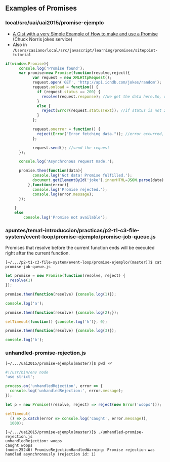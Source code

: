 ## Examples of Promises

### local/src/uai/uai2015/promise-ejemplo

* [A Gist with a very Simple Example of How to make and use a Promise](https://gist.github.com/crguezl/f5c52c8b72b4722e374a8af10e9d2b5d) (Chuck Norris jokes service)
* Also in `/Users/casiano/local/src/javascript/learning/promises/sitepoint-tutorial`
  
```js
if(window.Promise){
      console.log('Promise found');
      var promise=new Promise(function(resolve,reject){
            var request = new XMLHttpRequest();
            request.open('GET', 'http://api.icndb.com/jokes/random');
            request.onload = function() {
              if (request.status == 200) {
                resolve(request.response); //we get the data here.So, resolve the Promise
              }
              else {
                reject(Error(request.statusText)); //if status is not 200 OK, reject.
              }
            };

            request.onerror = function() {
              reject(Error("Error fetching data.")); //error occurred, reject the Promise
            };

            request.send(); //send the request
      });

      console.log('Asynchronous request made.');

      promise.then(function(data){
            console.log('Got data! Promise fulfilled.');
            document.getElementById('joke').innerHTML=JSON.parse(data).value.joke;
          },function(error){
            console.log('Promise rejected.');
            console.log(error.message);
      });

    }
    else
        console.log('Promise not available');
```

### apuntes/tema1-introduccion/practicas/p2-t1-c3-file-system/event-loop/promise-ejemplo/promise-job-queue.js

Promises that resolve before the current function ends will be executed right after the current function.

```
[~/.../p2-t1-c3-file-system/event-loop/promise-ejemplo/(master)]$ cat promise-job-queue.js 
```
```js
let promise = new Promise(function(resolve, reject) {
  resolve(1)
});

promise.then(function(resolve) {console.log(1)});

console.log('a');

promise.then(function(resolve) {console.log(2);});

setTimeout(function() {console.log('h')}, 0);

promise.then(function(resolve) {console.log(3)});

console.log('b');
```

### unhandled-promise-rejection.js

```
[~/.../uai2015/promise-ejemplo(master)]$ pwd -P
```

```js
#!/usr/bin/env node
'use strict';

process.on('unhandledRejection', error => {
  console.log('unhandledRejection:', error.message);
});

let p = new Promise((resolve, reject) => reject(new Error('woops')));

setTimeout(
  () => p.catch(error => console.log('caught', error.message)),
  1000);
```

```
[~/.../uai2015/promise-ejemplo(master)]$ ./unhandled-promise-rejection.js
unhandledRejection: woops
caught woops
(node:25246) PromiseRejectionHandledWarning: Promise rejection was handled asynchronously (rejection id: 1)
```
